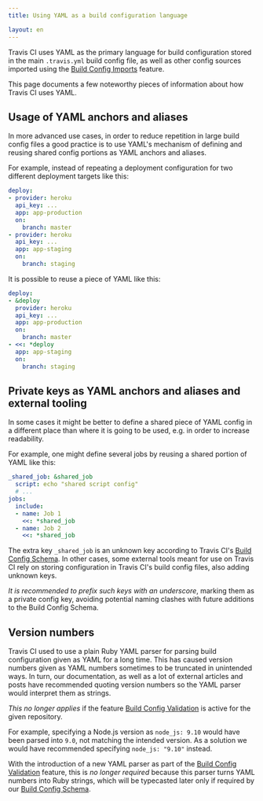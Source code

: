 ```yaml
---
title: Using YAML as a build configuration language

layout: en
---
```


Travis CI uses YAML as the primary language for build configuration stored in
the main `.travis.yml` build config file, as well as other config sources
imported using the [Build Config Imports](/build-config-imports) feature.

This page documents a few noteworthy pieces of information about how
Travis CI uses YAML.

## Usage of YAML anchors and aliases

In more advanced use cases, in order to reduce repetition in large build config
files a good practice is to use YAML's mechanism of defining and reusing shared
config portions as YAML anchors and aliases.

For example, instead of repeating a deployment configuration for two different
deployment targets like this:

```yaml
deploy:
- provider: heroku
  api_key: ...
  app: app-production
  on:
    branch: master
- provider: heroku
  api_key: ...
  app: app-staging
  on:
    branch: staging
```

It is possible to reuse a piece of YAML like this:

```yaml
deploy:
- &deploy
  provider: heroku
  api_key: ...
  app: app-production
  on:
    branch: master
- <<: *deploy
  app: app-staging
  on:
    branch: staging
```

## Private keys as YAML anchors and aliases and external tooling

In some cases it might be better to define a shared piece of YAML config in a
different place than where it is going to be used, e.g. in order to increase
readability.

For example, one might define several jobs by reusing a shared portion of
YAML like this:

```yaml
_shared_job: &shared_job
  script: echo "shared script config"
  # ...
jobs:
  include:
  - name: Job 1
    <<: *shared_job
  - name: Job 2
    <<: *shared_job
```

The extra key `_shared_job` is an unknown key according to Travis CI's
[Build Config Schema](https://config.travis-ci.com/). In other cases, some external
tools meant for use on Travis CI rely on storing configuration in Travis CI's
build config files, also adding unknown keys.

*It is recommended to prefix such keys with an underscore*, marking them as a
private config key, avoiding potential naming clashes with future additions to
the Build Config Schema.

## Version numbers

Travis CI used to use a plain Ruby YAML parser for parsing build configuration
given as YAML for a long time. This has caused version numbers given as YAML
numbers sometimes to be truncated in unintended ways. In turn, our
documentation, as well as a lot of external articles and posts have recommended
quoting version numbers so the YAML parser would interpret them as strings.

*This no longer applies* if the feature [Build Config Validation](/user/build-config-validation)
is active for the given repository.

For example, specifying a Node.js version as `node_js: 9.10` would have been
parsed into `9.0`, not matching the intended version. As a solution we would
have recommended specifying `node_js: "9.10"` instead.

With the introduction of a new YAML parser as part of the [Build Config Validation](/user/build-config-validation) 
feature, this is *no longer required* because this parser turns YAML
numbers into Ruby strings, which will be typecasted later only if required
by our [Build Config Schema](https://config.travis-ci.com/).
